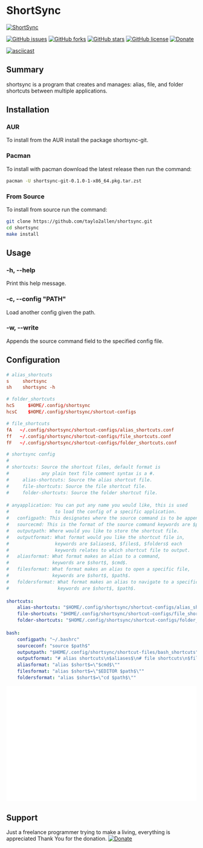 # ShortSync
[![ShortSync](https://img.shields.io/badge/ShortSync-a_program_than_creates_and_manages:_alias,_file,_and_folder_shortcuts_between_multiple_applications.-9cf)](https://github.com/taylo2allen/shortsync/)

[![GitHub issues](https://img.shields.io/github/issues/taylo2allen/shortsync)](https://github.com/taylo2allen/shortsync/issues)
[![GitHub forks](https://img.shields.io/github/forks/taylo2allen/shortsync)](https://github.com/taylo2allen/shortsync/network)
[![GitHub stars](https://img.shields.io/github/stars/taylo2allen/shortsync)](https://github.com/taylo2allen/shortsync/stargazers)
[![GitHub license](https://img.shields.io/github/license/taylo2allen/shortsync)](https://github.com/taylo2allen/shortsync/blob/main/LICENSE)
[![Donate](https://img.shields.io/badge/Donate-$$$-9cf)](https://linktr.ee/taylo2allen)

[![asciicast](https://asciinema.org/a/514905.svg)](https://asciinema.org/a/514905)

## Summary
shortsync is a program that creates and manages: alias, file, and folder shortcuts between multiple applications.

## Installation
### AUR
To install from the AUR install the package shortsync-git.

### Pacman
To install with pacman download the latest release then run the command:
```bash
pacman -U shortsync-git-0.1.0-1-x86_64.pkg.tar.zst
```
### From Source
To install from source run the command:
```bash
git clone https://github.com/taylo2allen/shortsync.git
cd shortsync
make install
```
## Usage
### -h, --help
Print this help message.
### -c, --config "PATH"
Load another config given the path.
### -w, --write
Appends the source command field to the specified config file.

## Configuration
``` conf
# alias_shortcuts
s     shortsync
sh    shortsync -h
```

```conf
# folder_shortcuts
hcS     $HOME/.config/shortsync
hcsC    $HOME/.config/shortsync/shortcut-configs
```

```conf
# file_shortcuts
fA   ~/.config/shortsync/shortcut-configs/alias_shortcuts.conf
ff   ~/.config/shortsync/shortcut-configs/file_shortcuts.conf
fF   ~/.config/shortsync/shortcut-configs/folder_shortcuts.conf
```

```yaml
# shortsync config
#
# shortcuts: Source the shortcut files, default format is
#            any plain text file comment syntax is a #.
#     alias-shortcuts: Source the alias shortcut file.
#     file-shortcuts: Source the file shortcut file.
#     folder-shortcuts: Source the folder shortcut file.

# anyapplication: You can put any name you would like, this is used
#                 to load the config of a specific application.
#   configpath: This designates where the source command is to be appended.
#   sourcecmd: This is the format of the source command keywords are $path$.
#   outputpath: Where would you like to store the shortcut file.
#   outputformat: What format would you like the shortcut file in,
#                 keywords are $aliases$, $files$, $folders$ each
#                 keywords relates to which shortcut file to output.
#   aliasformat: What format makes an alias to a command,
#                keywords are $short$, $cmd$.
#   filesformat: What format makes an alias to open a specific file,
#                keywords are $short$, $path$.
#   foldersformat: What format makes an alias to navigate to a specific folder,
#                  keywords are $short$, $path$.

shortcuts:
    alias-shortcuts: "$HOME/.config/shortsync/shortcut-configs/alias_shortcuts.conf"
    file-shortcuts: "$HOME/.config/shortsync/shortcut-configs/file_shortcuts.conf"
    folder-shortcuts: "$HOME/.config/shortsync/shortcut-configs/folder_shortcuts.conf"

bash:
    configpath: "~/.bashrc"
    sourceconf: "source $path$"
    outputpath: "$HOME/.config/shortsync/shortcut-files/bash_shortcuts"
    outputformat: "# alias shortcuts\n$aliases$\n# file shortcuts\n$files$\n# folder shortcuts\n$folders$\n"
    aliasformat: "alias $short$=\"$cmd$\""
    filesformat: "alias $short$=\"$EDITOR $path$\""
    foldersformat: "alias $short$=\"cd $path$\""
```

[![Example](examples/example.svg)]()

## Support
Just a freelance programmer trying to make a living, everything is appreciated Thank You for the donation.
[![Donate](https://img.shields.io/badge/Donate-$$$-9cf)](https://linktr.ee/taylo2allen)
